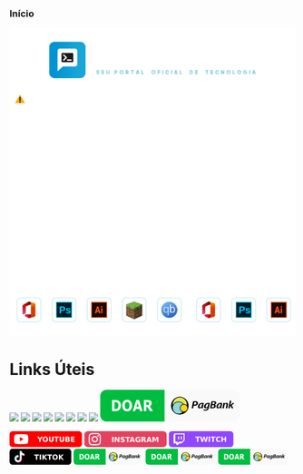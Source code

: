 ### Início
<a href="#"> 
  <img src="https://github.com/Portal-Tech/vectors0/blob/main/teste_readme_svg2.svg" width="999"/> 
</a>


# Links Úteis
<div> 
  
 <a href="https://tinyurl.com/linksportaltech" target="_blank"><img src=
 "https://img.shields.io/badge/YouTube-FF0000?style=for-the-badge&logo=youtube&logoColor=white" 
                                                         target="_blank"></a> <!-- YOUTUBE -->
 <a href="https://tinyurl.com/linksportaltech" target="_blank"><img src=
 "https://img.shields.io/badge/-Instagram-%23E4405F?style=for-the-badge&logo=instagram&logoColor=white"
                                                         target="_blank"></a> <!-- INSTAGRAM -->
 <a href="https://tinyurl.com/linksportaltech" target="_blank"><img src=
 "https://img.shields.io/badge/Twitch-9146FF?style=for-the-badge&logo=twitch&logoColor=white"
                                                         target="_blank"></a> <!-- TWITCH -->
 <a href="https://tinyurl.com/linksportaltech" target="_blank"><img src=
"https://img.shields.io/badge/Discord-7289DA?style=for-the-badge&logo=discord&logoColor=white"
                                                         target="_blank"></a> <!-- DISCORD -->
  <a href = "mailto:portaltechgit@gmail.com"><img src=
"https://img.shields.io/badge/Gmail-D14836?style=for-the-badge&logo=gmail&logoColor=white"
                                                         target="_blank"></a> <!-- GMAIL -->
  <a href="https://tinyurl.com/linksportaltech" target="_blank"><img src=
"https://img.shields.io/badge/Twitter-1DA1F2?style=for-the-badge&logo=twitter&logoColor=white"
                                                         target="_blank"></a> <!-- TWITTER -->
  <a href="https://tinyurl.com/linksportaltech" target="_blank"><img src=
"https://img.shields.io/badge/TikTok-000000?style=for-the-badge&logo=tiktok&logoColor=white"
                                                         target="_blank"></a> <!-- TIKTOK -->
  <a href="https://tinyurl.com/linksportaltech" target="_blank"><img src=
"https://img.shields.io/badge/Windows-0078D6?style=for-the-badge&logo=windows&logoColor=white"
                                                         target="_blank"></a> <!-- WINDOWS -->
  <a href="https://pag.ae/7WriGyS13" target="_blank"><img src=
"https://github.com/Portal-Tech/vectors0/blob/main/donate-gitbutton.svg"
                                                         target="_blank"></a> <!-- PAYPAL -->
 
</div>

[<img src="https://github.com/Portal-Tech/vectors0/blob/main/youtubenormal-gitbutton.svg" height="28"/>](https://pag.ae/7WriGyS13)
[<img src="https://github.com/Portal-Tech/vectors0/blob/main/instagram-gitbutton.svg" height="28"/>](https://www.instagram.com/portaltech_oficial/)
[<img src="https://github.com/Portal-Tech/vectors0/blob/main/twitch-gitbutton.svg" height="28"/>](https://www.twitch.tv/portaltech_oficial)
[<img src="https://github.com/Portal-Tech/vectors0/blob/main/tiktok-gitbutton.svg" height="28"/>](https://www.tiktok.com/@portaltech_)
[<img src="https://github.com/Portal-Tech/vectors0/blob/main/donate-gitbutton.svg" height="28"/>](https://discord.gg/zrxSnRYt2Z)
[<img src="https://github.com/Portal-Tech/vectors0/blob/main/donate-gitbutton.svg" height="28"/>](https://pag.ae/7WriGyS13)
[<img src="https://github.com/Portal-Tech/vectors0/blob/main/donate-gitbutton.svg" height="28"/>](https://pag.ae/7WriGyS13)
